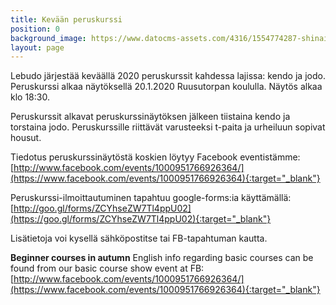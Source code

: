 ```yaml
---
title: Kevään peruskurssi
position: 0
background_image: https://www.datocms-assets.com/4316/1554774287-shinai.jpg
layout: page
---
```


Lebudo järjestää keväällä 2020 peruskurssit kahdessa lajissa: kendo ja jodo. Peruskurssi alkaa näytöksellä 20.1.2020 Ruusutorpan koululla. Näytös alkaa klo 18:30.

Peruskurssit alkavat peruskurssinäytöksen jälkeen tiistaina kendo ja torstaina jodo. Peruskurssille riittävät varusteeksi t-paita ja urheiluun sopivat housut.

Tiedotus peruskurssinäytöstä koskien löytyy Facebook eventistämme:
[http://www.facebook.com/events/1000951766926364/](https://www.facebook.com/events/1000951766926364){:target="_blank"}

Peruskurssi-ilmoittautuminen tapahtuu google-forms:ia käyttämällä:
[http://goo.gl/forms/ZCYhseZW7Tl4ppU02](https://goo.gl/forms/ZCYhseZW7Tl4ppU02){:target="_blank"}

Lisätietoja voi kysellä sähköpostitse tai FB-tapahtuman kautta.

**Beginner courses in autumn**
English info regarding basic courses can be found from our basic course show event at FB:
[http://www.facebook.com/events/1000951766926364/](https://www.facebook.com/events/1000951766926364){:target="_blank"}
